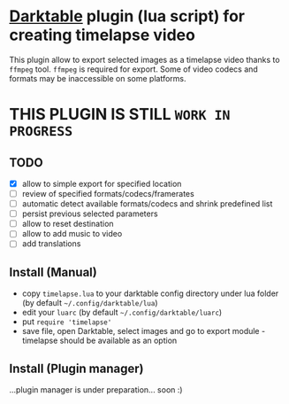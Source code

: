 # [Darktable](darktable.org) plugin (lua script) for creating timelapse video

This plugin allow to export selected images as a timelapse video thanks to `ffmpeg` tool. `ffmpeg` is required for export. Some of video codecs and formats may be inaccessible on some platforms.

# THIS PLUGIN IS STILL `WORK IN PROGRESS`

## TODO
 - [x] allow to simple export for specified location
 - [ ] review of specified formats/codecs/framerates
 - [ ] automatic detect available formats/codecs and shrink predefined list
 - [ ] persist previous selected parameters
 - [ ] allow to reset destination
 - [ ] allow to add music to video
 - [ ] add translations

## Install (Manual)
- copy `timelapse.lua` to your darktable config directory under lua folder (by default `~/.config/darktable/lua`) 
- edit your `luarc` (by default `~/.config/darktable/luarc`)
- put `require 'timelapse'`
- save file, open Darktable, select images and go to export module - timelapse should be available as an option

## Install (Plugin manager)

...plugin manager is under preparation... soon :)
